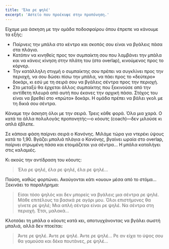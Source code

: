 ```yaml
---
title: 'Έλα ρε ψηλέ'
excerpt: 'Αστείο που προέκυψε στην προπόνηση.'
---
```


Είχαμε μια άσκηση με την ομάδα ποδοσφαίρου όπου έπρεπε να κάνουμε τα
εξής:

* Παίρνεις την μπάλα στο κέντρο και σκοπός σου είναι να βγάλεις πάσα στα
  πλάγια.
* Κατόπιν να κινηθείς προς τον συμπαίκτη σου που λαμβάνει την μπάλα και
  να κάνεις κίνηση στην πλάτη του (στο overlap), κινούμενος προς το
  κόρνερ.
* Την κατάλληλη στιγμή ο συμπαίκτης σου πρέπει να συγκλίνει προς την
  περιοχή, να σου δώσει πίσω την μπάλα, να πάει προς το «δεύτερο»
  δοκάρι, κι εσύ με τη σειρά σου να βγάλεις σέντρα προς την περιοχή.
* Στο μεταξύ θα έρχεται άλλος συμπαίκτης που ξεκινούσε από την αντίθετη
  πλευρά από αυτή που έκανες την αρχική πάσα.  Στόχος του είναι να
  βρεθεί στο «πρώτο» δοκάρι.  Η ομάδα πρέπει να βάλει γκολ με τη δικιά
  σου σέντρα.

Κάναμε την άσκηση όλοι με την σειρά.  Τρεις κάθε φορά.  Όλα μια χαρά.  Ο
κατά τα άλλα πολυλογάς προπονητής—ο κόουτς (coach)—δεν μιλούσε κι απλά
έβλεπε.

Σε κάποια φάση παίρνει σειρά ο Κανόνης.  Μιλάμε τώρα για ντερέκι ύψους
κατά το 1,90.  Βγάζει μπαλιά πλάγια ο Κανόνης, βγαίνει ωραία στο
overlap, παίρνει στρωμένη πάσα και ετοιμάζεται για σέντρα…  Η μπάλα
καταλήγει στις καλαμιές.

Κι ακούς την αντίδραση του κόουτς:

> Έλα ρε ψηλέ, έλα ρε ψηλέ, έλα ρε ψηλέ…

Παύση, καθώς φορτώνει.  Ακούγονται κάτι «ουου» μέσα από το στόμα…
Ξεκινάει το παραλήρημα:

> Είσαι τόσο ψηλός και δεν μπορείς να βγάλεις μια σέντρα ρε ψηλέ.  Μάθε
> επιτέλους τα βασικά ρε αγόρι μου.  Όλοι επιστήμονες θα γίνετε ρε ψηλέ;
> Μια απλή σέντρα είναι ρε ψηλέ.  Να σέντρα στη περιοχή.  Έτσι, μαλακά…

Κλοτσάει τη μπάλα ο κόουτς κατά κει, αποτυγχάνοντας να βγάλει σωστή
μπαλιά, αλλά δεν πτοείται:

> Άντε ρε ψηλέ.  Άντε ρε ψηλέ.  Άντε ρε ψηλέ…  Ρε αν είχα το ύψος σου θα
> γαμούσα και δέκα πουτάνες, ρε ψηλέ…
